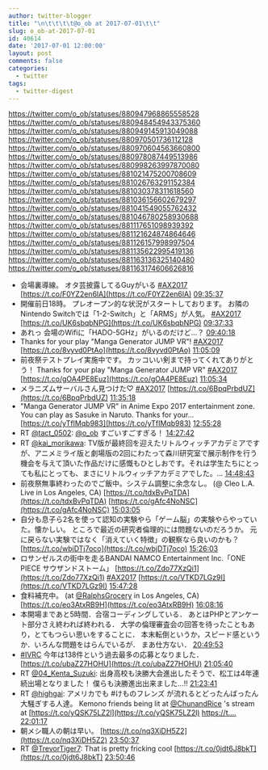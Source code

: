 ```yaml
---
author: twitter-blogger
title: "\n\t\t\t\t@o_ob at 2017-07-01\t\t"
slug: o_ob-at-2017-07-01
id: 40614
date: '2017-07-01 12:00:00'
layout: post
comments: false
categories:
  - twitter
tags:
  - twitter-digest
---
```


https://twitter.com/o_ob/statuses/880947968865558528 https://twitter.com/o_ob/statuses/880948454943375360 https://twitter.com/o_ob/statuses/880949145913049088 https://twitter.com/o_ob/statuses/880970501736112128 https://twitter.com/o_ob/statuses/880970604563660800 https://twitter.com/o_ob/statuses/880978087449513986 https://twitter.com/o_ob/statuses/880998263997870080 https://twitter.com/o_ob/statuses/881021475200708609 https://twitter.com/o_ob/statuses/881026763291152384 https://twitter.com/o_ob/statuses/881030378311618560 https://twitter.com/o_ob/statuses/881036156602679297 https://twitter.com/o_ob/statuses/881041549055762432 https://twitter.com/o_ob/statuses/881046780258930688 https://twitter.com/o_ob/statuses/881117651098939392 https://twitter.com/o_ob/statuses/881121624874864646 https://twitter.com/o_ob/statuses/881126157998997504 https://twitter.com/o_ob/statuses/881135622995419136 https://twitter.com/o_ob/statuses/881163136325140480 https://twitter.com/o_ob/statuses/881163174606626816  

*   会場裏導線。 オタ芸披露してるGuyがいる [#AX2017](https://twitter.com/search?q=%23AX2017&src=hash) [https://t.co/F0YZ2en6lA](https://t.co/F0YZ2en6lA) [09:35:37](https://twitter.com/o_ob/statuses/880947968865558528)
*   開催前日18時。 プレオープン的な状況がスタートしております。 お隣のNintendo Switchでは「1-2-Switch」と「ARMS」が人気。 [#AX2017](https://twitter.com/search?q=%23AX2017&src=hash) [https://t.co/UK6sbqbNPG](https://t.co/UK6sbqbNPG) [09:37:33](https://twitter.com/o_ob/statuses/880948454943375360)
*   あれっ 会場のWifiに「HADO-5GHz」がいるのだけど...？ [09:40:18](https://twitter.com/o_ob/statuses/880949145913049088)
*   Thanks for your play "Manga Generator JUMP VR"! [#AX2017](https://twitter.com/search?q=%23AX2017&src=hash) [https://t.co/8vyvd0PtAo](https://t.co/8vyvd0PtAo) [11:05:09](https://twitter.com/o_ob/statuses/880970501736112128)
*   前夜祭テストプレイ実施中です。 カッコいい剣まで持ってくれてありがとう！ Thanks for your play "Manga Generator JUMP VR" [#AX2017](https://twitter.com/search?q=%23AX2017&src=hash) [https://t.co/gOA4PE8Euz](https://t.co/gOA4PE8Euz) [11:05:34](https://twitter.com/o_ob/statuses/880970604563660800)
*   メラニズムサーバルさん見つけた♡ [#AX2017](https://twitter.com/search?q=%23AX2017&src=hash) [https://t.co/6BpqPrbdUZ](https://t.co/6BpqPrbdUZ) [11:35:18](https://twitter.com/o_ob/statuses/880978087449513986)
*   "Manga Generator JUMP VR" in Anime Expo 2017 entertainment zone. You can play as Sasuke in Naruto. Thanks for your… [https://t.co/yTfIMqb983](https://t.co/yTfIMqb983) [12:55:28](https://twitter.com/o_ob/statuses/880998263997870080)
*   RT [@tact_0502](https://twitter.com/tact_0502): [@o_ob](https://twitter.com/o_ob) すごいすごすぎる！ [14:27:42](https://twitter.com/o_ob/statuses/881021475200708609)
*   RT [@kai_morikawa](https://twitter.com/kai_morikawa): TV版が最終回を迎えたリトルウィッチアカデミアですが、アニメミライ版と劇場版の2回にわたって森川研究室で展示制作を行う機会を与えて頂いた作品だけに感慨もひとしおです。それは学生たちにとっても私にとっても、まさにリトルウィッチアカデミアでした。… [14:48:43](https://twitter.com/o_ob/statuses/881026763291152384)
*   前夜祭無事終わったのでご飯中。システム調整に余念なし。 (@ Cleo L.A. Live in Los Angeles, CA) [https://t.co/tdxBvPqTDA](https://t.co/tdxBvPqTDA) [https://t.co/gAfc4NoNSC](https://t.co/gAfc4NoNSC) [15:03:05](https://twitter.com/o_ob/statuses/881030378311618560)
*   自分も息子ら2名を使って認知の実験やら「ゲーム脳」の実験やらやっていた。懐かしい。 ところで最近の研究者倫理的には問題ないのだろうか。 元に戻らない実験ではなく「消えていく特徴」の観察なら良いのかも？ [https://t.co/wbjDTj7oco](https://t.co/wbjDTj7oco) [15:26:03](https://twitter.com/o_ob/statuses/881036156602679297)
*   ロサンゼルスの街中を走るBANDAI NAMCO Entertainment Inc.「ONE PIECE サウザンドストーム」 [https://t.co/Zdo77XzQi1](https://t.co/Zdo77XzQi1) [#AX2017](https://twitter.com/search?q=%23AX2017&src=hash) [https://t.co/VTKD7LGz9I](https://t.co/VTKD7LGz9I) [15:47:28](https://twitter.com/o_ob/statuses/881041549055762432)
*   食料補充中。 (at [@RalphsGrocery](https://twitter.com/RalphsGrocery) in Los Angeles, CA) [https://t.co/eo3AtxRB9H](https://t.co/eo3AtxRB9H) [16:08:16](https://twitter.com/o_ob/statuses/881046780258930688)
*   本開場まであと5時間．合宿コーディングしている． あとはPHPとアンケート部分さえ終われば終われる． 大学の倫理審査会の回答を待ったこともあり，とてもつらい思いをすることに． 本末転倒というか，スピード感というか．いろんな問題をはらんでいるが． まあ仕方ない． [20:49:53](https://twitter.com/o_ob/statuses/881117651098939392)
*   [#IVRC](https://twitter.com/search?q=%23IVRC&src=hash) 今年は138件という過去最多の応募となりました． [https://t.co/ubaZ27HOHU](https://t.co/ubaZ27HOHU) [21:05:40](https://twitter.com/o_ob/statuses/881121624874864646)
*   RT [@04_Kenta_Suzuki](https://twitter.com/04_Kenta_Suzuki): 出身高校も決勝大会進出したそうで、松工は4年連続出場となりました！ 僕らも決勝進出出来ました...‼ [21:23:41](https://twitter.com/o_ob/statuses/881126157998997504)
*   RT [@highgai](https://twitter.com/highgai): アメリカでも #けものフレンズ が流れるとどったんばったん大騒ぎする人達。 Kemono friends being lit at [@ChunandRice](https://twitter.com/ChunandRice) 's stream at [https://t.co/yQSK75LZ2l](https://t.co/yQSK75LZ2l) [https://t.…](https://t.…) [22:01:17](https://twitter.com/o_ob/statuses/881135622995419136)
*   朝メシ職人の朝は早い。 [https://t.co/nq3XiDH5Z2](https://t.co/nq3XiDH5Z2) [23:50:37](https://twitter.com/o_ob/statuses/881163136325140480)
*   RT [@TrevorTiger7](https://twitter.com/TrevorTiger7): That is pretty fricking cool [https://t.co/0jdt6J8bkT](https://t.co/0jdt6J8bkT) [23:50:46](https://twitter.com/o_ob/statuses/881163174606626816)